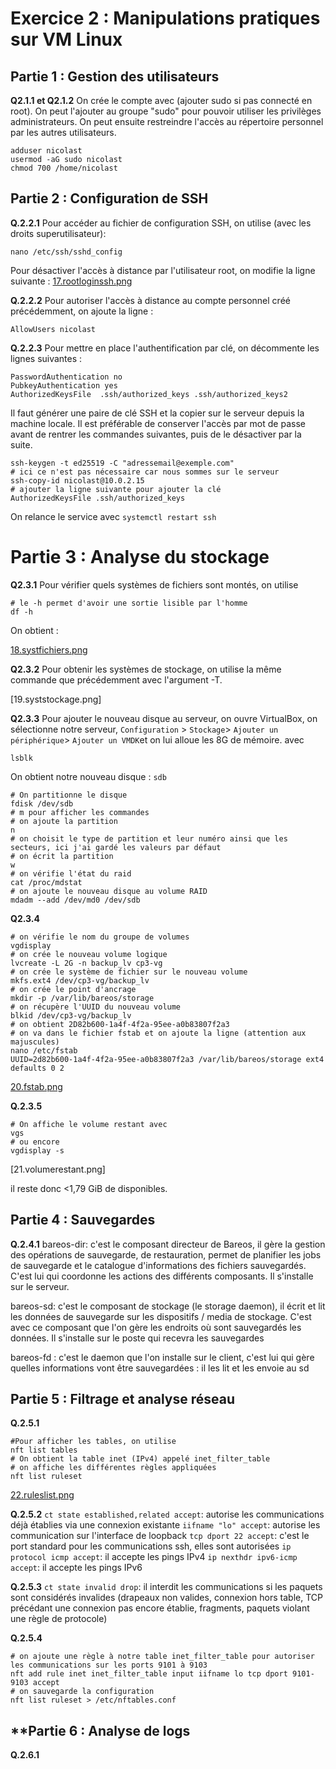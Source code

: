 # **Exercice 2 : Manipulations pratiques sur VM Linux**

## **Partie 1 : Gestion des utilisateurs**
**Q2.1.1 et Q2.1.2**
On crée le compte avec (ajouter sudo si pas connecté en root).
On peut l'ajouter au groupe "sudo" pour pouvoir utiliser les privilèges administrateurs. On peut ensuite restreindre l'accès au répertoire personnel par les autres utilisateurs.

```
adduser nicolast
usermod -aG sudo nicolast
chmod 700 /home/nicolast
```

## **Partie 2 : Configuration de SSH**
**Q.2.2.1**
Pour accéder au fichier de configuration SSH, on utilise (avec les droits superutilisateur):
```
nano /etc/ssh/sshd_config
```

Pour désactiver l'accès à distance par l'utilisateur root, on modifie la ligne suivante :
[17.rootloginssh.png]()

**Q.2.2.2**
Pour autoriser l'accès à distance au compte personnel créé précédemment, on ajoute la ligne :

```
AllowUsers nicolast
```

**Q.2.2.3**
Pour mettre en place l'authentification par clé, on décommente les lignes suivantes :

```
PasswordAuthentication no
PubkeyAuthentication yes
AuthorizedKeysFile  .ssh/authorized_keys .ssh/authorized_keys2
```

Il faut générer une paire de clé SSH et la copier sur le serveur depuis la machine locale. Il est préférable de conserver l'accès par mot de passe avant de rentrer les commandes suivantes, puis de le désactiver par la suite.

```
ssh-keygen -t ed25519 -C "adressemail@exemple.com"
# ici ce n'est pas nécessaire car nous sommes sur le serveur
ssh-copy-id nicolast@10.0.2.15
# ajouter la ligne suivante pour ajouter la clé
AuthorizedKeysFile .ssh/authorized_keys
```

On relance le service avec 
```systemctl restart ssh```

# **Partie 3 : Analyse du stockage**

**Q2.3.1**
Pour vérifier quels systèmes de fichiers sont montés, on utilise 
```
# le -h permet d'avoir une sortie lisible par l'homme
df -h
```
On obtient :

[18.systfichiers.png]()

**Q2.3.2**
Pour obtenir les systèmes de stockage, on utilise la même commande que précédemment avec l'argument -T.

[19.syststockage.png]

**Q2.3.3**
Pour ajouter le nouveau disque au serveur, on ouvre VirtualBox, on sélectionne notre serveur, ```Configuration``` > ```Stockage```> ```Ajouter un périphérique```> ```Ajouter un VMDK```et on lui alloue les 8G de mémoire.
avec 
```
lsblk
```
On obtient notre nouveau disque : ```sdb```

```
# On partitionne le disque
fdisk /dev/sdb
# m pour afficher les commandes
# on ajoute la partition
n
# on choisit le type de partition et leur numéro ainsi que les secteurs, ici j'ai gardé les valeurs par défaut
# on écrit la partition
w
# on vérifie l'état du raid
cat /proc/mdstat
# on ajoute le nouveau disque au volume RAID
mdadm --add /dev/md0 /dev/sdb
```

**Q2.3.4**
```
# on vérifie le nom du groupe de volumes
vgdisplay
# on crée le nouveau volume logique
lvcreate -L 2G -n backup_lv cp3-vg
# on crée le système de fichier sur le nouveau volume
mkfs.ext4 /dev/cp3-vg/backup_lv
# on crée le point d'ancrage
mkdir -p /var/lib/bareos/storage
# on récupère l'UUID du nouveau volume
blkid /dev/cp3-vg/backup_lv
# on obtient 2D82b600-1a4f-4f2a-95ee-a0b83807f2a3
# on va dans le fichier fstab et on ajoute la ligne (attention aux majuscules)
nano /etc/fstab
UUID=2d82b600-1a4f-4f2a-95ee-a0b83807f2a3 /var/lib/bareos/storage ext4 defaults 0 2
```

[20.fstab.png]()

**Q.2.3.5**
```
# On affiche le volume restant avec 
vgs
# ou encore
vgdisplay -s
```

[21.volumerestant.png]

il reste donc <1,79 GiB de disponibles.

## **Partie 4 : Sauvegardes**
**Q.2.4.1**
bareos-dir: c'est le composant directeur de Bareos, il gère la gestion des opérations de sauvegarde, de restauration, permet de planifier les jobs de sauvegarde et le catalogue d'informations des fichiers sauvegardés. C'est lui qui coordonne les actions des différents composants. Il s'installe sur le serveur.

bareos-sd: c'est le composant de stockage (le storage daemon), il écrit et lit les données de sauvegarde sur les dispositifs / media de stockage. C'est avec ce composant que l'on gère les endroits où sont sauvegardés les données. Il s'installe sur le poste qui recevra les sauvegardes

bareos-fd : c'est le daemon que l'on installe sur le client, c'est lui qui gère quelles informations vont être sauvegardées : il les lit et les envoie au sd

## **Partie 5 : Filtrage et analyse réseau**

**Q.2.5.1**

```
#Pour afficher les tables, on utilise
nft list tables
# On obtient la table inet (IPv4) appelé inet_filter_table
# on affiche les différentes règles appliquées
nft list ruleset
```

[22.ruleslist.png]()

**Q.2.5.2**
```ct state established,related accept```: autorise les communications déjà établies via une connexion existante
```iifname "lo" accept```: autorise les communication sur l'interface de loopback
```tcp dport 22 accept```: c'est le port standard pour les communications ssh, elles sont autorisées
```ip protocol icmp accept```: il accepte les pings IPv4
```ip nexthdr ipv6-icmp accept```: il accepte les pings IPv6

**Q.2.5.3**
```ct state invalid drop```: il interdit les communications si les paquets sont considérés invalides (drapeaux non valides, connexion hors table, TCP précédant une connexion pas encore établie, fragments, paquets violant une règle de protocole)

**Q.2.5.4**
```
# on ajoute une règle à notre table inet_filter_table pour autoriser les communications sur les ports 9101 à 9103
nft add rule inet inet_filter_table input iifname lo tcp dport 9101-9103 accept
# on sauvegarde la configuration
nft list ruleset > /etc/nftables.conf
```

## **Partie 6 : Analyse de logs
**Q.2.6.1**
